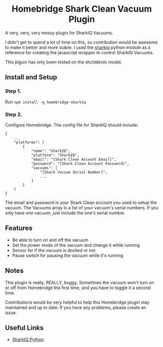 <span align="center">

# Homebridge Shark Clean Vacuum Plugin

</span>

A very, very, very messy plugin for SharkIQ Vacuums.

I didn't get to spend a lot of time on this, so contribution would be awesome to make it better and more stable. I used the [sharkiq](https://github.com/JeffResc/sharkiq/) python module as a reference for creating the javascript wrapper to control SharkIQ Vacuums.

This plguin has only been tested on the `UR250BEXUS` model.

## Install and Setup

### Step 1.

Run `npm install -g homebridge-sharkiq`

### Step 2.

Configure Homebridge. The config file for SharkIQ should include:
```
{
    ...
    "platforms": [
        {
            "name": "SharkIQ",
            "platform": "SharkIQ",
            "email": "[Shark Clean Account Email]",
            "password": "[Shark Clean Account Password]",
            "vacuums": [
                "[Shark Vacuum Serial Number]",
                ...
            ]
        }
    ]
}
```

The email and password is your Shark Clean account you used to setup the vacuum. The Vacuums array is a list of your vacuum's serial numbers. If you only have one vacuum, just include the one's serial number.

## Features

- Be able to turn on and off the vacuum
- Set the power mode of the vacuum and change it while running
- Sensor for if the vacuum is docked or not
- Pause switch for pausing the vacuum while it's running

## Notes

This plugin is really, REALLY, buggy. Sometimes the vacuum won't turn on or off from Homebridge the first time, and you have to toggle it a second time.

Contributions would be very helpful to help this Homebridge plugin stay maintained and up to date. If you have any problems, please create an issue.

## Useful Links
- [SharkIQ Python](https://github.com/JeffResc/sharkiq/)
